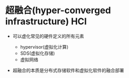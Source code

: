 # 超融合(hyper-converged infrastructure) HCI

+ 可以虚化常见的硬件定义的所有元素
    + hypervisor(虚拟化计算)
    + SDS(虚拟化存储)
    + 虚拟网络

+ 超融合的本质是分布式存储软件和虚拟化软件的融合部署